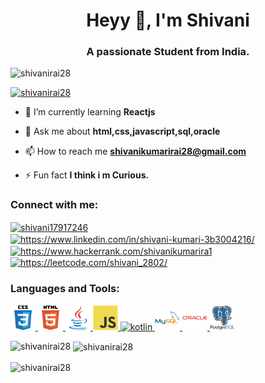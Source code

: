 <h1 align="center">Heyy 👋, I'm Shivani</h1>
<h3 align="center">A passionate Student from India.</h3>

<p align="left"> <img src="https://komarev.com/ghpvc/?username=shivanirai28&label=Profile%20views&color=0e75b6&style=flat" alt="shivanirai28" /> </p>

<p align="left"> <a href="https://github.com/ryo-ma/github-profile-trophy"><img src="https://github-profile-trophy.vercel.app/?username=shivanirai28" alt="shivanirai28" /></a> </p>

- 🌱 I’m currently learning **Reactjs**

- 💬 Ask me about **html,css,javascript,sql,oracle**

- 📫 How to reach me **shivanikumarirai28@gmail.com**

- ⚡ Fun fact **I think i m Curious.**

<h3 align="left">Connect with me:</h3>
<p align="left">
<a href="https://twitter.com/shivani17917246" target="blank"><img align="center" src="https://raw.githubusercontent.com/rahuldkjain/github-profile-readme-generator/master/src/images/icons/Social/twitter.svg" alt="shivani17917246" height="30" width="40" /></a>
<a href="https://linkedin.com/in/https://www.linkedin.com/in/shivani-kumari-3b3004216/" target="blank"><img align="center" src="https://raw.githubusercontent.com/rahuldkjain/github-profile-readme-generator/master/src/images/icons/Social/linked-in-alt.svg" alt="https://www.linkedin.com/in/shivani-kumari-3b3004216/" height="30" width="40" /></a>
<a href="https://www.hackerrank.com/https://www.hackerrank.com/shivanikumarira1" target="blank"><img align="center" src="https://raw.githubusercontent.com/rahuldkjain/github-profile-readme-generator/master/src/images/icons/Social/hackerrank.svg" alt="https://www.hackerrank.com/shivanikumarira1" height="30" width="40" /></a>
<a href="https://www.leetcode.com/https://leetcode.com/shivani_2802/" target="blank"><img align="center" src="https://raw.githubusercontent.com/rahuldkjain/github-profile-readme-generator/master/src/images/icons/Social/leet-code.svg" alt="https://leetcode.com/shivani_2802/" height="30" width="40" /></a>
</p>

<h3 align="left">Languages and Tools:</h3>
<p align="left"> <a href="https://www.w3schools.com/css/" target="_blank" rel="noreferrer"> <img src="https://raw.githubusercontent.com/devicons/devicon/master/icons/css3/css3-original-wordmark.svg" alt="css3" width="40" height="40"/> </a> <a href="https://www.w3.org/html/" target="_blank" rel="noreferrer"> <img src="https://raw.githubusercontent.com/devicons/devicon/master/icons/html5/html5-original-wordmark.svg" alt="html5" width="40" height="40"/> </a> <a href="https://www.java.com" target="_blank" rel="noreferrer"> <img src="https://raw.githubusercontent.com/devicons/devicon/master/icons/java/java-original.svg" alt="java" width="40" height="40"/> </a> <a href="https://developer.mozilla.org/en-US/docs/Web/JavaScript" target="_blank" rel="noreferrer"> <img src="https://raw.githubusercontent.com/devicons/devicon/master/icons/javascript/javascript-original.svg" alt="javascript" width="40" height="40"/> </a> <a href="https://kotlinlang.org" target="_blank" rel="noreferrer"> <img src="https://www.vectorlogo.zone/logos/kotlinlang/kotlinlang-icon.svg" alt="kotlin" width="40" height="40"/> </a> <a href="https://www.mysql.com/" target="_blank" rel="noreferrer"> <img src="https://raw.githubusercontent.com/devicons/devicon/master/icons/mysql/mysql-original-wordmark.svg" alt="mysql" width="40" height="40"/> </a> <a href="https://www.oracle.com/" target="_blank" rel="noreferrer"> <img src="https://raw.githubusercontent.com/devicons/devicon/master/icons/oracle/oracle-original.svg" alt="oracle" width="40" height="40"/> </a> <a href="https://www.postgresql.org" target="_blank" rel="noreferrer"> <img src="https://raw.githubusercontent.com/devicons/devicon/master/icons/postgresql/postgresql-original-wordmark.svg" alt="postgresql" width="40" height="40"/> </a> </p>

<p><img align="left" src="https://github-readme-stats.vercel.app/api/top-langs?username=shivanirai28&show_icons=true&locale=en&layout=compact" alt="shivanirai28" /></p>

<p>&nbsp;<img align="center" src="https://github-readme-stats.vercel.app/api?username=shivanirai28&show_icons=true&locale=en" alt="shivanirai28" /></p>

<p><img align="center" src="https://github-readme-streak-stats.herokuapp.com/?user=shivanirai28&" alt="shivanirai28" /></p>

